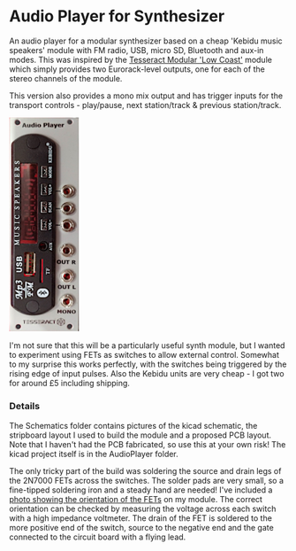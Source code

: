 # Audio Player for Synthesizer
An audio player for a modular synthesizer based on a cheap 'Kebidu music speakers' module with FM radio, USB, micro SD, Bluetooth and aux-in modes.
This was inspired by the [Tesseract Modular 'Low Coast'](https://www.tesseractmodular.com/eurorack-modules/low-coast/) module which simply provides two Eurorack-level outputs, one for each of the stereo channels of the module.

This version also provides a mono mix output and has trigger inputs for the transport controls - play/pause, next station/track & previous station/track.

<img width="25%" height="25%" src="https://github.com/clarionut/Audio-Player-for-Synthesizer/blob/main/pictures/Audio%20Player%20Panel.jpg">

I'm not sure that this will be a particularly useful synth module, but I wanted to experiment using FETs as switches to allow external control. Somewhat to my surprise this works perfectly, with the switches being triggered by the rising edge of input pulses. Also the Kebidu units are very cheap - I got two for around £5 including shipping.

### Details
The Schematics folder contains pictures of the kicad schematic, the stripboard layout I used to build the module and a proposed PCB layout. Note that I haven't had the PCB fabricated, so use this at your own risk! The kicad project itself is in the AudioPlayer folder.

The only tricky part of the build was soldering the source and drain legs of the 2N7000 FETs across the switches. The solder pads are very small, so a fine-tipped soldering iron and a steady hand are needed! I've included a [photo showing the orientation of the FETs](https://github.com/clarionut/Audio-Player-for-Synthesizer/blob/main/pictures/Audio%20Player%20FETs.jpg) on my module. The correct orientation can be checked by measuring the voltage across each switch with a high impedance voltmeter. The drain of the FET is soldered to the more positive end of the switch, source to the negative end and the gate connected to the circuit board with a flying lead.

